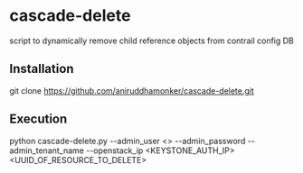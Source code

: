# cascade-delete
script to dynamically remove child reference objects from contrail config DB

## Installation
git clone https://github.com/aniruddhamonker/cascade-delete.git

## Execution
python cascade-delete.py --admin_user <<USERNAME>> --admin_password <PASSWD> --admin_tenant_name <TENANT> --openstack_ip <KEYSTONE_AUTH_IP> <UUID_OF_RESOURCE_TO_DELETE>
